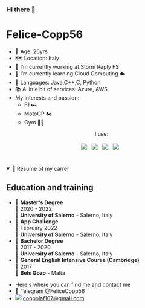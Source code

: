 ### Hi there 👋

<h1>Felice-Copp56</h1>


- 📆 Age: 26yrs
- 🗺 Location: Italy
- 🔭 I’m currently working at Storm Reply FS
- 🌱 I’m currently learning Cloud Computing ☁️
- 📝 Languages: Java,C++,C, Python
- 📚 A little bit of services: Azure, AWS
- My interests and passion:
    * F1 🏎
    * MotoGP 🏍
    * Gym 🏋️‍♀️
<p align='center'>
   I use:<br/><br/>
  <img src="https://img.shields.io/badge/Flutter-02569B?style=for-the-badge&logo=flutter&logoColor=white" />&nbsp;&nbsp;
  <img src="https://img.shields.io/badge/HTML5-E34F26?style=for-the-badge&logo=html5&logoColor=white" />&nbsp;&nbsp;
  <img src="https://img.shields.io/badge/CSS3-1572B6?style=for-the-badge&logo=css3&logoColor=white" />&nbsp;&nbsp;
  <img src="https://img.shields.io/badge/Wordpress-21759B?style=for-the-badge&logo=wordpress&logoColor=white" />&nbsp;&nbsp;
</p>

<h1></h1>

<details open>
  <summary>📃 Resume of my carrer </summary>

## Education and training

- 📖 **Master's Degree**\
  📆 2020 - 2022\
  📍 **University of Salerno** - Salerno, Italy
- 📖 **App Challenge**\
  📆 February 2022\
  📍 **University of Salerno** - Salerno, Italy
- 📖 **Bachelor Degree**\
  📆 2017 - 2020\
  📍 **University of Salerno** - Salerno, Italy
 - 📖 **General English Intensive Course (Cambridge)**\
  📆 2017 \
  📍 **Bels Gozo** - Malta

</details>

- Here's where you can find me and contact me
- 📨 Telegram @FeliceCopp56
- <img src="https://img.shields.io/badge/Gmail-D14836?style=for-the-badge&logo=gmail&logoColor=white" />  <a href='mailto:copplaf107@gmail.com'>coppolaf107@gmail.com</a>


